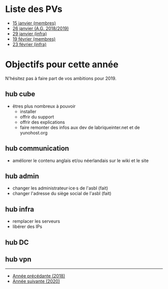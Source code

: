 <!-- TITLE: 2019 -->
<!-- SUBTITLE: Objectifs et réunions de 2019 -->

# Liste des PVs

* [15 janvier (membres)](2019/01-15)
* [26 janvier (A.G. 2018/2019)](2019/01-26)
* [29 janvier (infra)](2019/01-29)
* [19 février (membres)](2019/02-19)
* [23 février (infra)](2019/02-23)

# Objectifs pour cette année
N'hésitez pas à faire part de vos ambitions pour 2019.

## hub cube

* êtres plus nombreux à pouvoir 
	* installer
	* offrir du support
	* offrir des explications
	* faire remonter des infos aux dev de labriqueinter.net et de yunohost.org

## hub communication

* améliorer le contenu anglais et/ou néerlandais sur le wiki et le site

## hub admin

* changer les administrateur·ice·s de l'asbl (fait)
* changer l'adresse du siège social de l'asbl (fait)

## hub infra

* remplacer les serveurs
* libérer des IPs

## hub DC

## hub vpn


---

* [Année précédante (2018)](2018)
* [Année suivante (2020)](2020)
